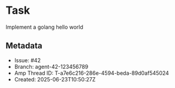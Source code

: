 # Task

Implement a golang hello world

## Metadata

- Issue: #42
- Branch: agent-42-123456789
- Amp Thread ID: T-a7e6c216-286e-4594-beda-89d0af545024
- Created: 2025-06-23T10:50:27Z
